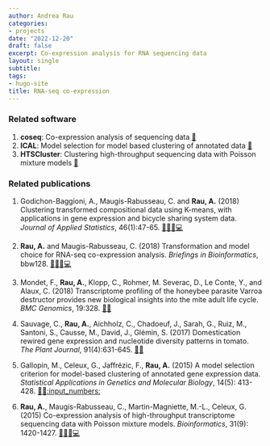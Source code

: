 ```yaml
---
author: Andrea Rau
categories:
- projects
date: "2022-12-20"
draft: false
excerpt: Co-expression analysis for RNA sequencing data
layout: single
subtitle:
tags:
- hugo-site
title: RNA-seq co-expression
---
```


### Related software

1. **coseq**: Co-expression analysis of sequencing data [:link:](https://bioconductor.org/packages/coseq/)
1. **ICAL**: Model selection for model based clustering of annotated data [:link:](https://github.com/Gallopin/ICAL)
1. **HTSCluster**: Clustering high-throughput sequencing data with Poisson mixture models [:link:](http://cran.r-project.org/web/packages/HTSCluster)

### Related publications

1. Godichon-Baggioni, A., Maugis-Rabusseau, C. and **Rau, A.** (2018) Clustering transformed compositional data using K-means, with applications in gene expression and bicycle sharing system data. *Journal of Applied Statistics*, 46(1):47-65. [:link:](https://dx.doi.org/10.1080/02664763.2018.1454894)[:page_facing_up:](https://www.tandfonline.com/doi/abs/10.1080/02664763.2018.1454894?journalCode=cjas20)[:arrows_counterclockwise:](https://arxiv.org/abs/1704.06150)[:computer:](https://bioconductor.org/packages/release/bioc/html/coseq.html)

1. **Rau, A.** and Maugis-Rabusseau, C. (2018) Transformation and model choice for RNA-seq co-expression analysis. *Briefings in Bioinformatics*, bbw128. [:link:](https://dx.doi.org/10.1093/bib/bbw128)[:page_facing_up:](http://academic.oup.com//bib/article/doi/10.1093/bib/bbw128/2870509/Transformation-and-model-choice-for-RNAseq?guestAccessKey=83aebf08-b670-4da2-b227-dc5f5acab354)[:arrows_counterclockwise:](https://www.biorxiv.org/content/early/2016/07/24/065607)[:computer:](https://bioconductor.org/packages/release/bioc/html/coseq.html)

1. Mondet, F., **Rau, A.**, Klopp, C., Rohmer, M. Severac, D., Le Conte, Y., and Alaux, C. (2018) Transcriptome profiling of the honeybee parasite Varroa destructor provides new biological insights into the mite adult life cycle. *BMC Genomics*, 19:328. [:link:](https://dx.doi.org/10.1186/s12864-018-4668-z)[:page_facing_up:](https://bmcgenomics.biomedcentral.com/articles/10.1186/s12864-018-4668-z)

1. Sauvage, C., **Rau, A.**, Aichholz, C., Chadoeuf, J., Sarah, G., Ruiz, M., Santoni, S., Causse, M., David, J., Glémin, S. (2017) Domestication rewired gene expression and nucleotide diversity patterns in tomato. *The Plant Journal*, 91(4):631-645. [:link:](https://dx.doi.org/10.1111/tpj.13592)[:page_facing_up:](http://onlinelibrary.wiley.com/doi/10.1111/tpj.13592/abstract)

1. Gallopin, M., Celeux, G., Jaffrézic, F., **Rau, A.** (2015) A model selection criterion for model-based clustering of annotated gene expression data. *Statistical Applications in Genetics and Molecular Biology*, 14(5): 413-428. [:link:](https://dx.doi.org/10.1515/sagmb-2014-0095)[:page_facing_up:](https://www.degruyter.com/view/j/sagmb.2015.14.issue-5/sagmb-2014-0095/sagmb-2014-0095.xml)[:input_numbers:](https://github.com/Gallopin/ICAL)

1. **Rau, A.**, Maugis-Rabusseau, C., Martin-Magniette, M.-L., Celeux, G. (2015) Co-expression analysis of high-throughput transcriptome sequencing data with Poisson mixture models. *Bioinformatics*, 31(9): 1420-1427. [:link:](https://dx.doi.org/10.1093/bioinformatics/btu845)[:page_facing_up:](http://bioinformatics.oxfordjournals.org/content/early/2015/01/05/bioinformatics.btu845.abstract)[:arrows_counterclockwise:](https://hal.archives-ouvertes.fr/hal-01108821)[:computer:](https://cran.r-project.org/web/packages/HTSCluster)

